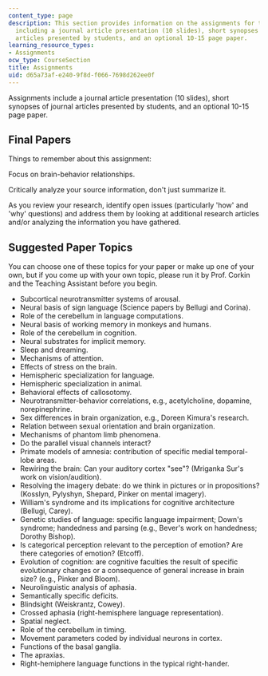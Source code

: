 ```yaml
---
content_type: page
description: This section provides information on the assignments for the course,
  including a journal article presentation (10 slides), short synopses of journal
  articles presented by students, and an optional 10-15 page paper.
learning_resource_types:
- Assignments
ocw_type: CourseSection
title: Assignments
uid: d65a73af-e240-9f8d-f066-7698d262ee0f
---
```


Assignments include a journal article presentation (10 slides), short synopses of journal articles presented by students, and an optional 10-15 page paper.

Final Papers
------------

Things to remember about this assignment:

Focus on brain-behavior relationships.

Critically analyze your source information, don't just summarize it.

As you review your research, identify open issues (particularly 'how' and 'why' questions) and address them by looking at additional research articles and/or analyzing the information you have gathered.

Suggested Paper Topics
----------------------

You can choose one of these topics for your paper or make up one of your own, but if you come up with your own topic, please run it by Prof. Corkin and the Teaching Assistant before you begin.

*   Subcortical neurotransmitter systems of arousal.
*   Neural basis of sign language (Science papers by Bellugi and Corina).
*   Role of the cerebellum in language computations.
*   Neural basis of working memory in monkeys and humans.
*   Role of the cerebellum in cognition.
*   Neural substrates for implicit memory.
*   Sleep and dreaming.
*   Mechanisms of attention.
*   Effects of stress on the brain.
*   Hemispheric specialization for language.
*   Hemispheric specialization in animal.
*   Behavioral effects of callosotomy.
*   Neurotransmitter-behavior correlations, e.g., acetylcholine, dopamine, norepinephrine.
*   Sex differences in brain organization, e.g., Doreen Kimura's research.
*   Relation between sexual orientation and brain organization.
*   Mechanisms of phantom limb phenomena.
*   Do the parallel visual channels interact?
*   Primate models of amnesia: contribution of specific medial temporal-lobe areas.
*   Rewiring the brain: Can your auditory cortex "see"? (Mriganka Sur's work on vision/audition).
*   Resolving the imagery debate: do we think in pictures or in propositions? (Kosslyn, Pylyshyn, Shepard, Pinker on mental imagery).
*   William's syndrome and its implications for cognitive architecture (Bellugi, Carey).
*   Genetic studies of language: specific language impairment; Down's syndrome; handedness and parsing (e.g., Bever's work on handedness; Dorothy Bishop).
*   Is categorical perception relevant to the perception of emotion? Are there categories of emotion? (Etcoff).
*   Evolution of cognition: are cognitive faculties the result of specific evolutionary changes or a consequence of general increase in brain size? (e.g., Pinker and Bloom).
*   Neurolinguistic analysis of aphasia.
*   Semantically specific deficits.
*   Blindsight (Weiskrantz, Cowey).
*   Crossed aphasia (right-hemisphere language representation).
*   Spatial neglect.
*   Role of the cerebellum in timing.
*   Movement parameters coded by individual neurons in cortex.
*   Functions of the basal ganglia.
*   The apraxias.
*   Right-hemiphere language functions in the typical right-hander.